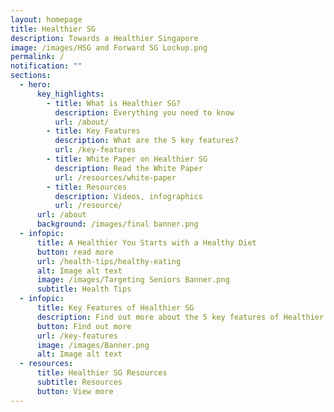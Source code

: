 ```yaml
---
layout: homepage
title: Healthier SG
description: Towards a Healthier Singapore
image: /images/HSG and Forward SG Lockup.png
permalink: /
notification: ""
sections:
  - hero:
      key_highlights:
        - title: What is Healthier SG?
          description: Everything you need to know
          url: /about/
        - title: Key Features
          description: What are the 5 key features?
          url: /key-features
        - title: White Paper on Healthier SG
          description: Read the White Paper
          url: /resources/white-paper
        - title: Resources
          description: Videos, infographics
          url: /resource/
      url: /about
      background: /images/final banner.png
  - infopic:
      title: A Healthier You Starts with a Healthy Diet
      button: read more
      url: /health-tips/healthy-eating
      alt: Image alt text
      image: /images/Targeting Seniors Banner.png
      subtitle: Health Tips
  - infopic:
      title: Key Features of Healthier SG
      description: Find out more about the 5 key features of Healthier SG.
      button: Find out more
      url: /key-features
      image: /images/Banner.png
      alt: Image alt text
  - resources:
      title: Healthier SG Resources
      subtitle: Resources
      button: View more
---
```

